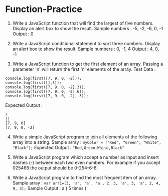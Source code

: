 # Function-Practice

1. Write a JavaScript function that will find the largest of five numbers. Display an alert box to show the result. 
Sample numbers : -5, -2, -6, 0, -1 
Output : 0 

2.  Write a JavaScript conditional statement to sort three numbers. Display an alert box to show the result. 
Sample numbers : 0, -1, 4 
Output : 4, 0, -1 

3. Write a JavaScript function to get the first element of an array. Passing a parameter 'n' will return the first 'n' elements of the array. 
Test Data : 
```
console.log(first([7, 9, 0, -2])); 
console.log(first([],3));
console.log(first([7, 9, 0, -2],3));
console.log(first([7, 9, 0, -2],6));
console.log(first([7, 9, 0, -2],-3));
```
Expected Output : 
```
7
[] 
[7, 9, 0] 
[7, 9, 0, -2] 
```

4. Write a simple JavaScript program to join all elements of the following array into a string. 
Sample array : ```myColor = ["Red", "Green", "White", "Black"];```
Expected Output : 
```"Red,Green,White,Black"```

5.  Write a JavaScript program which accept a number as input and insert dashes (-) between each two even numbers. For example if you accept 025468 the output should be 0-254-6-8.

6. Write a JavaScript program to find the most frequent item of an array. 
Sample array : ```var arr1=[3, 'a', 'a', 'a', 2, 3, 'a', 3, 'a', 2, 4, 9, 3];```
Sample Output : a ( 5 times ) 
